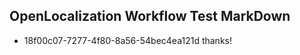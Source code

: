 ## OpenLocalization Workflow Test MarkDown
* 18f00c07-7277-4f80-8a56-54bec4ea121d thanks!

<!--HONumber=Aug16_HO3-->


